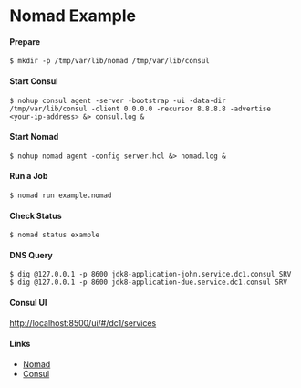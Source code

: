 # Nomad Example

#### Prepare
```
$ mkdir -p /tmp/var/lib/nomad /tmp/var/lib/consul
```

#### Start Consul

```
$ nohup consul agent -server -bootstrap -ui -data-dir /tmp/var/lib/consul -client 0.0.0.0 -recursor 8.8.8.8 -advertise <your-ip-address> &> consul.log &
```

#### Start Nomad

```
$ nohup nomad agent -config server.hcl &> nomad.log &
```

#### Run a Job

```
$ nomad run example.nomad
```

#### Check Status

```
$ nomad status example
```

#### DNS Query

```
$ dig @127.0.0.1 -p 8600 jdk8-application-john.service.dc1.consul SRV
$ dig @127.0.0.1 -p 8600 jdk8-application-due.service.dc1.consul SRV
```

#### Consul UI

[http://localhost:8500/ui/#/dc1/services](http://localhost:8500/ui/#/dc1/services)

#### Links

  - [Nomad](https://www.nomadproject.io/)
  - [Consul](https://www.consul.io/)
